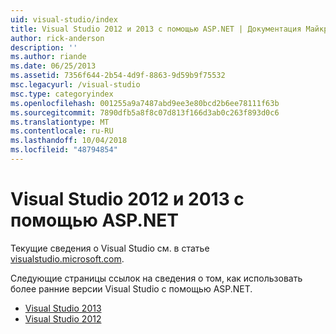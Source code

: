 ```yaml
---
uid: visual-studio/index
title: Visual Studio 2012 и 2013 с помощью ASP.NET | Документация Майкрософт
author: rick-anderson
description: ''
ms.author: riande
ms.date: 06/25/2013
ms.assetid: 7356f644-2b54-4d9f-8863-9d59b9f75532
msc.legacyurl: /visual-studio
msc.type: categoryindex
ms.openlocfilehash: 001255a9a7487abd9ee3e80bcd2b6ee78111f63b
ms.sourcegitcommit: 7890dfb5a8f8c07d813f166d3ab0c263f893d0c6
ms.translationtype: MT
ms.contentlocale: ru-RU
ms.lasthandoff: 10/04/2018
ms.locfileid: "48794854"
---
```

# <a name="visual-studio-2012-and-2013-with-aspnet"></a>Visual Studio 2012 и 2013 с помощью ASP.NET

Текущие сведения о Visual Studio см. в статье [visualstudio.microsoft.com](https://visualstudio.microsoft.com).

Следующие страницы ссылок на сведения о том, как использовать более ранние версии Visual Studio с помощью ASP.NET.

- [Visual Studio 2013](overview/2013/index.md)
- [Visual Studio 2012](overview/2012/index.md)
